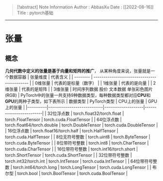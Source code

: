 > [!abstract] Note Information
> Author : AbbasXu
> Date : [[2022-08-16]]
> Title : pytorch基础
---
# 张量
## 概念
**几何代数中定义的张量是基于向量和矩阵的推广**， 从某种角度来说，张量就是一个数据容器
| 张量维度 | 代表含义                                     |
| -------- | -------------------------------------------- |
| 0维张量  | 代表的是标量（数字）                         |
| 1维张量  | 代表的是向量                                 |
| 2维张量  | 代表的是矩阵                                 |
| 3维张量  | 时间序列数据 股价 文本数据 单张彩色图片(RGB) |
PyTorch中的张量一共支持9种数据类型，每种数据类型都对应**CPU**和**GPU**的两种子类型，如下表所示
| 数据类型                 | PyTorch类型                  | CPU上的张量            | GPU上的张量                 |
|----------|----------------------------|--------------------|-------------------------|
| 32位浮点数   | torch.float32/torch.float  | torch.FloatTensor  | torch.cuda.FloatTensor  |
| 64位浮点数   | torch.float64/torch.double | torch.DoubleTensor | torch.cuda.DoubleTensor |
| 16位浮点数   | torch.float16/torch.half   | torch.HalfTensor   | torch.cuda.HalfTensor   |
| 8位无符号整数  | torch.uint8                | torch.ByteTensor   | torch.cuda.ByteTensor   |
| 8位带符号整数  | torch.int8                 | torch.CharTensor   | torch.cuda.CharTensor   |
| 16位带符号整数 | torch.int16/torch.short    | torch.ShortTensor  | torch.cuda.ShortTensor  |
| 32位带符号整数 | torch.int32/torch.int      | torch.IntTensor    | torch.cuda.IntTensor    |
| 64位带符号整数 | torch.int64/torch.long     | torch.LongTensor   | torch.cuda.LongTensor   |
| 布尔型      | torch.bool                 | torch.BoolTensor   | torch.cuda.BoolTensor   |
